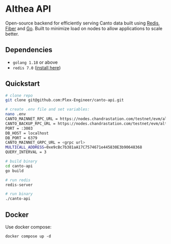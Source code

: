 # Althea API

Open-source backend for efficiently serving Canto data built using [Redis](https://github.com/redis/redis), [Fiber](https://github.com/gofiber/fiber) and [Go](https://github.com/golang/go). Built to minimize load on nodes to allow applications to scale better.

## Dependencies

- `golang 1.18` or above
- `redis 7.0` ([install here](https://redis.io/docs/getting-started/installation/))

## Quickstart

```bash
# clone repo
git clone git@github.com:Plex-Engineer/canto-api.git

# create .env file and set variables:
nano .env
CANTO_MAINNET_RPC_URL = https://nodes.chandrastation.com/testnet/evm/althea/
CANTO_BACKUP_RPC_URL = https://nodes.chandrastation.com/testnet/evm/althea/
PORT = :3003
DB_HOST = localhost
DB_PORT = 6379
CANTO_MAINNET_GRPC_URL = <grpc url>
MULTICALL_ADDRESS=0xe9cBc7b381aA17C7574671e445830E3b90648368
QUERY_INTERVAL = 3

# build binary
cd canto-api
go build

# run redis
redis-server

# run binary
./canto-api
```

## Docker

Use docker compose:

`docker compose up -d`
